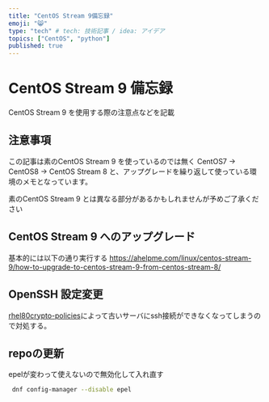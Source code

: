 ```yaml
---
title: "CentOS Stream 9備忘録"
emoji: "😸"
type: "tech" # tech: 技術記事 / idea: アイデア
topics: ["CentOS", "python"]
published: true
---
```


# CentOS Stream 9 備忘録

CentOS Stream 9 を使用する際の注意点などを記載

## 注意事項

この記事は素のCentOS Stream 9 を使っているのでは無く
CentOS7 -> CentOS8 -> CentOS Stream 8 と、アップグレードを繰り返して使っている環境のメモとなっています。

素のCentOS Stream 9 とは異なる部分があるかもしれませんが予めご了承ください

## CentOS Stream 9 へのアップグレード

基本的には以下の通り実行する
https://ahelpme.com/linux/centos-stream-9/how-to-upgrade-to-centos-stream-9-from-centos-stream-8/

## OpenSSH 設定変更

[rhel80crypto-policies](https://rheb.hatenablog.com/entry/rhel8-crypto-policies)によって古いサーバにssh接続ができなくなってしまうので対処する。

## repoの更新

epelが変わって使えないので無効化して入れ直す

```bash
 dnf config-manager --disable epel
 ```

